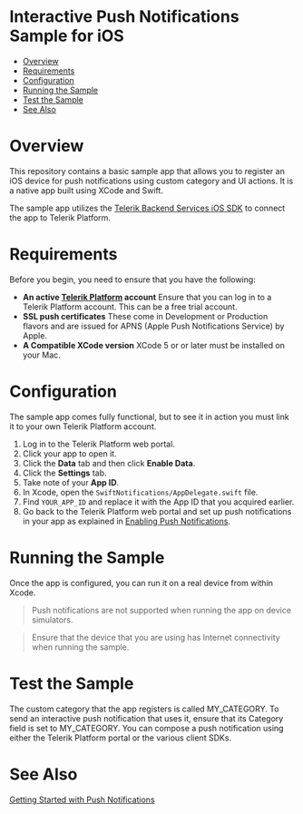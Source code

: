 # Interactive Push Notifications Sample for iOS


<a id="top"></a>
* [Overview](#overview)
* [Requirements](#requirements)
* [Configuration](#configuration)
* [Running the Sample](#running-the-sample)
* [Test the Sample](#test-the-sample)
* [See Also](#see-also)

# Overview

This repository contains a basic sample app that allows you to register an iOS device for push notifications using custom category and UI actions. It is a native app built using XCode and Swift.

The sample app utilizes the [Telerik Backend Services iOS SDK](http://docs.telerik.com/platform/backend-services/ios/getting-started-ios-sdk) to connect the app to Telerik Platform.

# Requirements

Before you begin, you need to ensure that you have the following:

- **An active [Telerik Platform](https://platform.telerik.com) account**
Ensure that you can log in to a Telerik Platform account. This can be a free trial account.
- **SSL push certificates** These come in Development or Production flavors and are issued for APNS (Apple Push Notifications Service) by Apple.
- **A Compatible XCode version** XCode 5 or or later must be installed on your Mac.

# Configuration

The sample app comes fully functional, but to see it in action you must link it to your own Telerik Platform account.

1. Log in to the Telerik Platform web portal.
2. Click your app to open it.
3. Click the **Data** tab and then click **Enable Data**.
4. Click the **Settings** tab.
2. Take note of your **App ID**.
3. In Xcode, open the `SwiftNotifications/AppDelegate.swift` file.
4. Find `YOUR_APP_ID` and replace it with the App ID that you acquired earlier.
5. Go back to the Telerik Platform web portal and set up push notifications in your app as explained in [Enabling Push Notifications](http://docs.telerik.com/platform/backend-services/javascript/push-notifications/push-enabling).

# Running the Sample

Once the app is configured, you can run it on a real device from within Xcode.

> Push notifications are not supported when running the app on device simulators.

> Ensure that the device that you are using has Internet connectivity when running the sample.

# Test the Sample

The custom category that the app registers is called MY_CATEGORY. To send an interactive push notification that uses it, ensure that its Category field is set to MY_CATEGORY. You can compose a push notification using either the Telerik Platform portal or the various client SDKs.

# See Also

[Getting Started with Push Notifications](http://docs.telerik.com/platform/backend-services/ios/push-notifications/push-getting-started)



